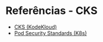 # Referências - CKS

- [CKS (KodeKloud)](https://kodekloud.com/p/certified-kubernetes-security-specialist-cks)
- [Pod Security Standards (K8s)](https://kubernetes.io/docs/concepts/security/pod-security-standards/)
